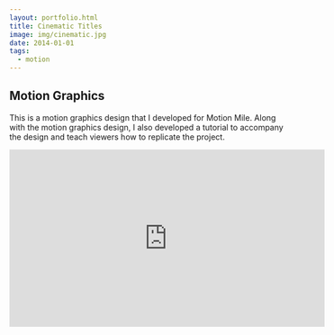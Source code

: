 ```yaml
---
layout: portfolio.html
title: Cinematic Titles
image: img/cinematic.jpg
date: 2014-01-01
tags:
  - motion
---
```

## Motion Graphics
This is a motion graphics design that I developed for Motion Mile. Along with the motion graphics design, I also developed a tutorial to accompany the design and teach viewers how to replicate the project.

<div class="youtube">
    <div class="youtube-video-container-16">
        <iframe width="560" height="315" 
            src="https://www.youtube.com/embed/eNXydqulDho" 
            frameborder="0" 
            allow="accelerometer; encrypted-media; gyroscope; picture-in-picture" 
            allowfullscreen >
        </iframe>
    </div>
</div>
